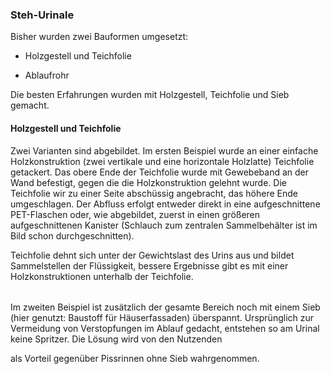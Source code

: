 ### Steh-Urinale

Bisher wurden zwei Bauformen umgesetzt:

* Holzgestell und Teichfolie

* Ablaufrohr

Die besten Erfahrungen wurden mit Holzgestell, Teichfolie und Sieb gemacht.



#### Holzgestell und Teichfolie

Zwei Varianten sind abgebildet. Im ersten Beispiel wurde an einer einfache Holzkonstruktion \(zwei vertikale und eine horizontale Holzlatte\) Teichfolie getackert. Das obere Ende der Teichfolie wurde mit Gewebeband an der Wand befestigt, gegen die die Holzkonstruktion gelehnt wurde. Die Teichfolie wir zu einer Seite abschüssig angebracht, das höhere Ende umgeschlagen. Der Abfluss erfolgt entweder direkt in eine aufgeschnittene PET-Flaschen oder, wie abgebildet, zuerst in einen größeren aufgeschnittenen Kanister \(Schlauch zum zentralen Sammelbehälter ist im Bild schon durchgeschnitten\).

Teichfolie dehnt sich unter der Gewichtslast des Urins aus und bildet Sammelstellen der Flüssigkeit, bessere Ergebnisse gibt es mit einer Holzkonstruktionen unterhalb der Teichfolie.

|  |  |
| :--- | :--- |


Im zweiten Beispiel ist zusätzlich der gesamte Bereich noch mit einem Sieb \(hier genutzt: Baustoff für Häuserfassaden\) überspannt. Ursprünglich zur Vermeidung von Verstopfungen im Ablauf gedacht, entstehen so am Urinal keine Spritzer. Die Lösung wird von den Nutzenden

 als Vorteil gegenüber Pissrinnen ohne Sieb wahrgenommen.


